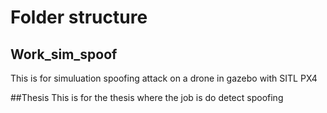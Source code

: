 # Folder structure


## Work_sim_spoof
This is for simuluation spoofing attack on a drone in gazebo with SITL PX4

##Thesis
This is for the thesis where the job is do detect spoofing
